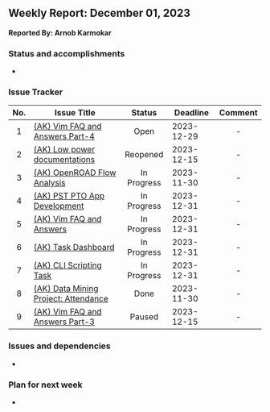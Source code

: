 ## Weekly Report: December 01, 2023

**Reported By: Arnob Karmokar**

### Status and accomplishments
- 

### Issue Tracker
|No.|Issue Title|Status|Deadline|Comment|
|:---:|---|:---:|---|:---:|
|1|[(AK) Vim FAQ and Answers Part-4](https://github.com/primesilicon/personal.AK/issues/31)|Open|2023-12-29|-|
|2|[(AK) Low power documentations](https://github.com/primesilicon/personal.AK/issues/23)|Reopened|2023-12-15|-|
|3|[(AK) OpenROAD Flow Analysis](https://github.com/primesilicon/personal.AK/issues/33)|In Progress|2023-11-30|-|
|4|[(AK) PST PTO App Development](https://github.com/primesilicon/personal.AK/issues/34)|In Progress|2023-12-31|-|
|5|[(AK) Vim FAQ and Answers](https://github.com/primesilicon/personal.AK/issues/17)|In Progress|2023-12-31|-|
|6|[(AK) Task Dashboard](https://github.com/primesilicon/personal.AK/issues/16)|In Progress|2023-12-31|-|
|7|[(AK) CLI Scripting Task](https://github.com/primesilicon/personal.AK/issues/15)|In Progress|2023-12-31|-|
|8|[(AK) Data Mining Project: Attendance](https://github.com/primesilicon/personal.AK/issues/26)|Done|2023-11-30|-|
|9|[(AK) Vim FAQ and Answers Part-3](https://github.com/primesilicon/personal.AK/issues/30)|Paused|2023-12-15|-|

### Issues and dependencies
- 

### Plan for next week
- 
